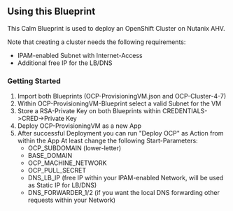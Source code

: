 ## Using this Blueprint
This Calm Blueprint is used to deploy an OpenShift Cluster on Nutanix AHV.

Note that creating a cluster needs the following requirements:
  - IPAM-enabled Subnet with Internet-Access
  - Additional free IP for the LB/DNS

### Getting Started
1. Import both Blueprints (OCP-ProvisioningVM.json and OCP-Cluster-4-7)
2. Within OCP-ProvisioningVM-Blueprint select a valid Subnet for the VM
3. Store a RSA-Private Key on both Blueprints within CREDENTIALS->CRED->Private Key
4. Deploy OCP-ProvisioningVM as a new App
5. After successful Deployment you can run "Deploy OCP" as Action from within the App
   At least change the following Start-Parameters:
   - OCP_SUBDOMAIN (lower-letter)
   - BASE_DOMAIN
   - OCP_MACHINE_NETWORK
   - OCP_PULL_SECRET
   - DNS_LB_IP (free IP within your IPAM-enabled Network, will be used as Static IP for LB/DNS)
   - DNS_FORWARDER_1/2 (if you want the local DNS forwarding other requests within your Network)